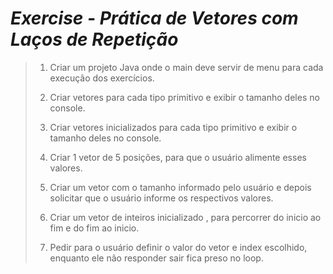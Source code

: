 # _Exercise - Prática de Vetores com Laços de Repetição_

> 1. Criar um projeto Java onde o main deve servir de menu para cada execução dos exercícios.
> 
> 2. Criar vetores para cada tipo primitivo e exibir o tamanho deles no console.
> 
> 3. Criar vetores inicializados para cada tipo primitivo e exibir o tamanho deles no console.
> 
> 4. Criar 1 vetor de 5 posições, para que o usuário alimente esses valores.
>
> 5. Criar um vetor com o tamanho informado pelo usuário e depois solicitar que o usuário informe os respectivos valores.
>
> 6. Criar um vetor de inteiros inicializado , para percorrer do inicio ao fim e do fim ao inicio.
>
> 7. Pedir para o usuário definir o valor do vetor e index escolhido, enquanto ele não responder sair fica preso no loop.
>
